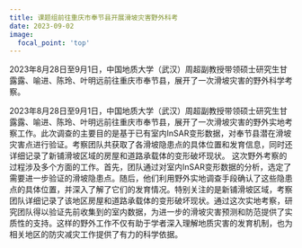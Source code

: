 ```yaml
---
title: 课题组前往重庆市奉节县开展滑坡灾害野外科考
date: 2023-09-02
image:
  focal_point: 'top'
---
```

2023年8月28日至9月1日，中国地质大学（武汉）周超副教授带领硕士研究生甘露露、喻进、陈玲、叶明远前往重庆市奉节县，展开了一次滑坡灾害的野外科学考察。


<!--more-->
2023年8月28日至9月1日，中国地质大学（武汉）周超副教授带领硕士研究生甘露露、喻进、陈玲、叶明远前往重庆市奉节县，展开了一次滑坡灾害的野外实地考察工作。此次调查的主要目的是基于已有室内InSAR变形数据，对奉节县潜在滑坡灾害点进行验证。考察团队共获取了各滑坡隐患点的具体位置和发育信息，同时还详细记录了新铺滑坡区域的房屋和道路承载体的变形破坏现状。
这次野外考察的过程涉及多个方面的工作。首先，团队通过对室内InSAR变形数据的分析，选定了需要进一步验证的滑坡隐患点。随后，他们利用野外实地调查手段确认了这些隐患点的具体位置，并深入了解了它们的发育情况。特别关注的是新铺滑坡区域，考察团队详细记录了该地区房屋和道路承载体的变形破坏现状。通过这次实地考察，研究团队得以验证先前收集到的室内数据，为进一步的滑坡灾害预测和防范提供了实质性的支持。这样的野外工作不仅有助于学者深入理解地质灾害的发育机制，也为相关地区的防灾减灾工作提供了有力的科学依据。

